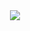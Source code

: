 <div align="center">
  <img src="https://readme-typing-svg.herokuapp.com?font=sans-serif&color=%fff&duration=5000&center=true&vCenter=true&lines=Welcome+to+Krigan+Labs">

